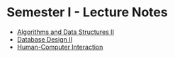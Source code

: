 # Semester I - Lecture Notes

- [Algorithms and Data Structures II](https://diegocasmo.github.io/knowledge/lecture-notes/computer-science-masters-uppsala-university/semester-1/algorithms-and-data-structures-2)
- [Database Design II](https://diegocasmo.github.io/knowledge/lecture-notes/computer-science-masters-uppsala-university/semester-1/database-design-2)
- [Human-Computer Interaction](https://diegocasmo.github.io/knowledge/lecture-notes/computer-science-masters-uppsala-university/semester-1/human-computer-interaction)
